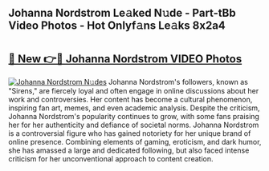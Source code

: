 ## Johanna Nordstrom Le𝚊ked N𝚞de - Part-tBb Video Photos - Hot Onlyf𝚊ns Le𝚊ks 8x2a4

# <h2><a href="http://ab20065.deff.icu/?id=Johanna+Nordstrom">🔗 New 👉🔴 Johanna Nordstrom VIDEO Photos</a></h2>

[![Johanna Nordstrom N𝚞des](https://i.imgur.com/rIISA9y.gif)](http://ab20065.deff.icu/?id=Johanna+Nordstrom)
Johanna Nordstrom's followers, known as "Sirens," are fiercely loyal and often engage in online discussions about her work and controversies. Her content has become a cultural phenomenon, inspiring fan art, memes, and even academic analysis. Despite the criticism, Johanna Nordstrom's popularity continues to grow, with some fans praising her for her authenticity and defiance of societal norms. Johanna Nordstrom is a controversial figure who has gained notoriety for her unique brand of online presence. Combining elements of gaming, eroticism, and dark humor, she has amassed a large and dedicated following, but also faced intense criticism for her unconventional approach to content creation.
